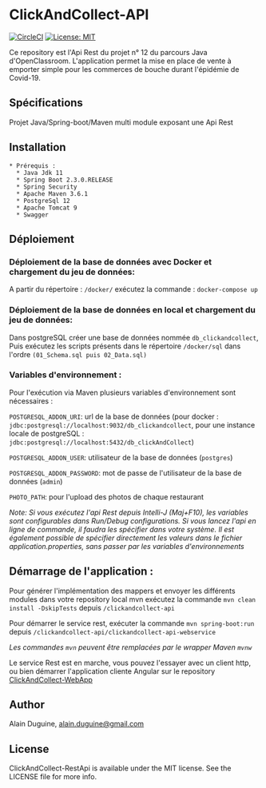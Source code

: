 # ClickAndCollect-API
[![CircleCI](https://circleci.com/gh/alainDuguine/ClickAndCollect-RestApi.svg?style=svg)](https://circleci.com/gh/alainDuguine/ClickAndCollect-RestApi)
[![License: MIT](https://img.shields.io/badge/License-MIT-yellow.svg)](https://opensource.org/licenses/MIT)

  Ce repository est l'Api Rest du projet n° 12 du parcours Java d'OpenClassroom.
  L'application permet la mise en place de vente à emporter simple pour les commerces de bouche durant l'épidémie de Covid-19.
  
  ## Spécifications
  
  Projet Java/Spring-boot/Maven multi module exposant une Api Rest 
    
  ## Installation
  
    * Prérequis :
      * Java Jdk 11
      * Spring Boot 2.3.0.RELEASE
      * Spring Security
      * Apache Maven 3.6.1
      * PostgreSql 12
      * Apache Tomcat 9
      * Swagger
  
  ## Déploiement
  
  ### Déploiement de la base de données avec Docker et chargement du jeu de données:
    
   A partir du répertoire : ```/docker/``` 
exécutez la commande : ```docker-compose up```
  
  ### Déploiement de la base de données en local et chargement du jeu de données:
  
  Dans postgreSQL créer une base de données nommée ```db_clickandcollect```,
  Puis exécutez les scripts présents dans le répertoire ```/docker/sql``` dans l'ordre ```(01_Schema.sql puis 02_Data.sql)```
  
  ### Variables d'environnement :
    
   Pour l'exécution via Maven plusieurs variables d'environnement sont nécessaires :
         
   ```POSTGRESQL_ADDON_URI```: url de la base de données (pour docker : ```jdbc:postgresql://localhost:9032/db_clickandcollect```,
                               pour une instance locale de postgreSQL : ```jdbc:postgresql://localhost:5432/db_clickAndCollect```)
   
   ```POSTGRESQL_ADDON_USER```: utilisateur de la base de données (```postgres```)
     
   ```POSTGRESQL_ADDON_PASSWORD```: mot de passe de l'utilisateur de la base de données (```admin```)
   
   ```PHOTO_PATH```: pour l'upload des photos de chaque restaurant
   
   *Note: Si vous exécutez l'api Rest depuis Intelli-J (Maj+F10), les variables sont configurables dans Run/Debug configurations.
   Si vous lancez l'api en ligne de commande, il faudra les spécifier dans votre système.*
   *Il est également possible de spécifier directement les valeurs dans le fichier application.properties, sans passer par les variables d'environnements*
   
  ## Démarrage de l'application :
          
   Pour générer l'implémentation des mappers et envoyer les différents modules dans votre repository local mvn exécutez la commande ```mvn clean install -DskipTests``` depuis ```/clickandcollect-api```
          
   Pour démarrer le service rest, exécuter la commande ```mvn spring-boot:run``` depuis ```/clickandcollect-api/clickandcollect-api-webservice```
         
   *Les commandes ```mvn``` peuvent être remplacées par le wrapper Maven ```mvnw```*

Le service Rest est en marche, vous pouvez l'essayer avec un client http, ou bien démarrer l'application cliente Angular sur le repository [ClickAndCollect-WebApp](https://github.com/alainDuguine/ClickAndCollect-WebApp)

## Author

Alain Duguine, alain.duguine@gmail.com

## License

ClickAndCollect-RestApi is available under the MIT license. See the LICENSE file for more info.
